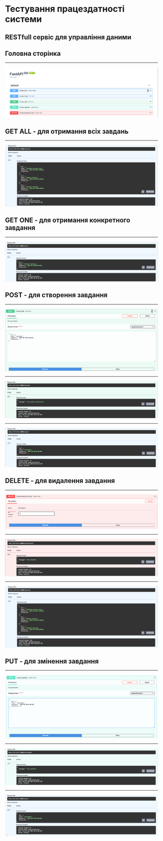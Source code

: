 # Тестування працездатності системи

## RESTfull сервіс для управління даними
## Головна сторінка
---
<center>
  
![Діаграма](1.1.png)

</center>

## GET ALL - для отримання всіх завдань
---
<center>
  
![Діаграма](2(9).png)

</center>

## GET ONE - для отримання конкретного завдання
---
<center>
  
![Діаграма](3.png)

</center>

## POST - для створення завдання
---
<center>
  
![Діаграма](4.png)

---
![Діаграма](5.png)

---
![Діаграма](6.png)

</center>

## DELETE - для видалення завдання
---
<center>
  
![Діаграма](7.png)

---
![Діаграма](8.png)

---
![Діаграма](2(9).png)

</center>

## PUT - для змінення завдання
---
<center>
  
![Діаграма](10.png)

---
![Діаграма](11.png)

---
![Діаграма](12.png)

</center>
